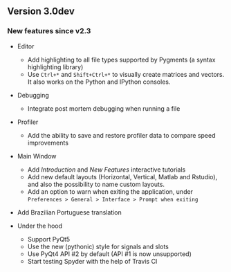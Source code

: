 ## Version 3.0dev

### New features since v2.3

* Editor
  * Add highlighting to all file types supported by Pygments (a syntax highlighting library)
  * Use `Ctrl+*` and `Shift+Ctrl+*` to visually create matrices and vectors. It also works on the Python and IPython consoles.

* Debugging
  * Integrate post mortem debugging when running a file

* Profiler
  * Add the ability to save and restore profiler data to compare speed improvements

* Main Window
  * Add *Introduction* and *New Features* interactive tutorials
  * Add new default layouts (Horizontal, Vertical, Matlab and Rstudio), and also the possibility to name custom layouts.
  * Add an option to warn when exiting the application, under `Preferences > General > Interface > Prompt when exiting`

* Add Brazilian Portuguese translation

* Under the hood
  * Support PyQt5
  * Use the new (pythonic) style for signals and slots
  * Use PyQt4 API #2 by default (API #1 is now unsupported)
  * Start testing Spyder with the help of Travis CI